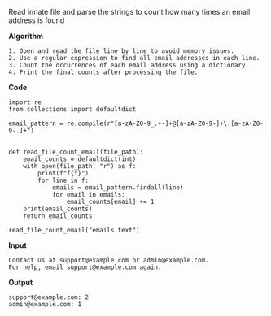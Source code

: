 Read innate file and parse the strings to count how many times an email address is found 


**Algorithm**

```
1. Open and read the file line by line to avoid memory issues.
2. Use a regular expression to find all email addresses in each line.
3. Count the occurrences of each email address using a dictionary.
4. Print the final counts after processing the file.
```

**Code**

```
import re
from collections import defaultdict

email_pattern = re.compile(r"[a-zA-Z0-9_.+-]+@[a-zA-Z0-9-]+\.[a-zA-Z0-9-.]+")


def read_file_count_email(file_path):
    email_counts = defaultdict(int)
    with open(file_path, "r") as f:
        print(f"f{f}")
        for line in f:
            emails = email_pattern.findall(line)
            for email in emails:
                email_counts[email] += 1
    print(email_counts)
    return email_counts

read_file_count_email("emails.text")
```

**Input**

```
Contact us at support@example.com or admin@example.com.
For help, email support@example.com again.
```

**Output**

```
support@example.com: 2
admin@example.com: 1

```

